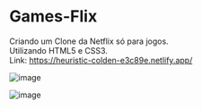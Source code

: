 # Games-Flix
Criando um Clone da Netflix só para jogos.
<br>
Utilizando HTML5 e CSS3.
<br>
Link: https://heuristic-colden-e3c89e.netlify.app/

![image](https://user-images.githubusercontent.com/65715938/119676657-63ec8380-be14-11eb-97b1-69f647ef0622.png)


![image](https://user-images.githubusercontent.com/65715938/119676716-736bcc80-be14-11eb-9bb6-8c16b6c70940.png)

